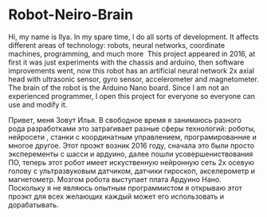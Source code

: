 # Robot-Neiro-Brain
Hi, my name is Ilya. In my spare time, I do all sorts of development. It affects different areas of technology: robots, neural networks, coordinate machines, programming, and much more
 This project appeared in 2016, at first it was just experiments with the chassis and arduino, then software improvements went, now this robot has an artificial neural network 2x axial head with ultrasonic sensor, gyro sensor, accelerometer and magnetometer. The brain of the robot is the Arduino Nano board. Since I am not an experienced programmer, I open this project for everyone so everyone can use and modify it.
 
 Привет, меня Зовут Илья. В свободное время я занимаюсь разного рода разработками это затрагивает разные сферы технологий: роботы, нейросети , станки с координатным управлением, програмированние и многое другое.
 Этот проэкт возник 2016 году, сначала это были просто эксперементы с шасси и ардуино, далее пошли усовершениствования ПО,  теперь этот робот имеет искуственную нейронную сеть 2х осевую голову с ультразвуковым датчиком, датчики гироскоп, акселерометр и магнетометр. Мозгом робота выступает плата Ардуино Нано. Поскольку я не являюсь опытным программистом я открываю этот проэкт для всех желающих каждый может его использовать и дорабатывать.
